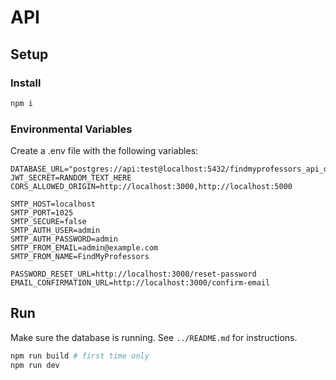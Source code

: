 
# API

## Setup
### Install

```bash
npm i
```

### Environmental Variables

Create a .env file with the following variables:

```
DATABASE_URL="postgres://api:test@localhost:5432/findmyprofessors_api_development"
JWT_SECRET=RANDOM_TEXT_HERE
CORS_ALLOWED_ORIGIN=http://localhost:3000,http://localhost:5000

SMTP_HOST=localhost
SMTP_PORT=1025
SMTP_SECURE=false
SMTP_AUTH_USER=admin
SMTP_AUTH_PASSWORD=admin
SMTP_FROM_EMAIL=admin@example.com
SMTP_FROM_NAME=FindMyProfessors

PASSWORD_RESET_URL=http://localhost:3000/reset-password
EMAIL_CONFIRMATION_URL=http://localhost:3000/confirm-email
```

## Run

Make sure the database is running. See `../README.md` for instructions.

```bash
npm run build # first time only
npm run dev
```
